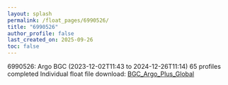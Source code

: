 ```yaml
---
layout: splash
permalink: /float_pages/6990526/
title: "6990526"
author_profile: false
last_created_on: 2025-09-26
toc: false
---
```

 
6990526: Argo BGC (2023-12-02T11:43 to 2024-12-26T11:14)
65 profiles completed
Individual float file download: [BGC_Argo_Plus_Global](https://ftp.soest.hawaii.edu/bgc_argo_plus/Individual_Floats/outliers_removed/6990526_Sprof_processed.nc)
